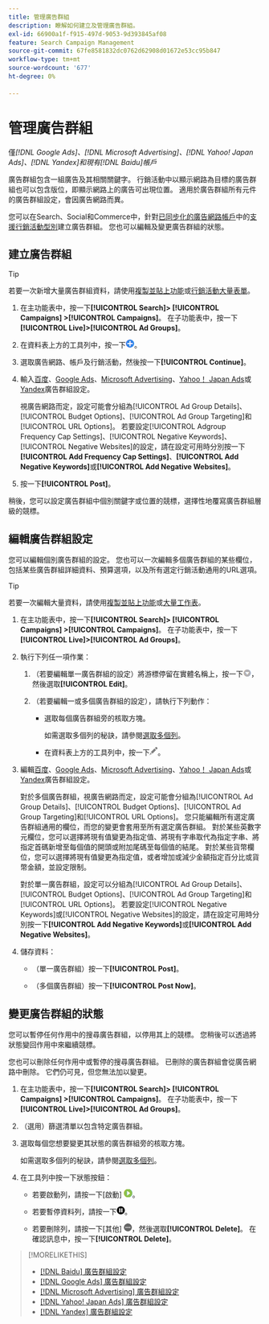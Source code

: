 ```yaml
---
title: 管理廣告群組
description: 瞭解如何建立及管理廣告群組。
exl-id: 66900a1f-f915-497d-9053-9d393845af08
feature: Search Campaign Management
source-git-commit: 67fe8581832dc0762d62908d01672e53cc95b847
workflow-type: tm+mt
source-wordcount: '677'
ht-degree: 0%

---
```


# 管理廣告群組

僅&#x200B;*[!DNL Google Ads]、[!DNL Microsoft Advertising]、[!DNL Yahoo! Japan Ads]、[!DNL Yandex]和現有[!DNL Baidu]帳戶*

廣告群組包含一組廣告及其相關關鍵字。 行銷活動中以顯示網路為目標的廣告群組也可以包含版位，即顯示網路上的廣告可出現位置。 適用於廣告群組所有元件的廣告群組設定，會因廣告網路而異。

您可以在Search、Social和Commerce中，針對[已同步化的廣告網路帳戶](/help/search-social-commerce/campaign-management/accounts/ad-network-account-about.md)中的[支援行銷活動型別](/help/search-social-commerce/introduction/supported-inventory.md)建立廣告群組。 您也可以編輯及變更廣告群組的狀態。

## 建立廣告群組

>[!TIP]
>
>若要一次新增大量廣告群組資料，請使用[複製並貼上功能](/help/search-social-commerce/campaign-management/campaigns/copy-paste.md)或[行銷活動大量表單](/help/search-social-commerce/campaign-management/bulksheets/bulksheet-about.md)。

1. 在主功能表中，按一下&#x200B;**[!UICONTROL Search]> [!UICONTROL Campaigns] >[!UICONTROL Campaigns]**。 在子功能表中，按一下&#x200B;**[!UICONTROL Live]>[!UICONTROL Ad Groups]**。

1. 在資料表上方的工具列中，按一下![建立](/help/search-social-commerce/assets/add.png "建立")。

1. 選取廣告網路、帳戶及行銷活動，然後按一下&#x200B;**[!UICONTROL Continue]**。

1. 輸入[百度](/help/search-social-commerce/campaign-management/campaigns/ad-group-settings-baidu.md)、[Google Ads](/help/search-social-commerce/campaign-management/campaigns/ad-group-settings-google.md)、[Microsoft Advertising](/help/search-social-commerce/campaign-management/campaigns/ad-group-settings-microsoft.md)、[Yahoo！ Japan Ads](/help/search-social-commerce/campaign-management/campaigns/ad-group-settings-yahoo-japan.md)或[Yandex](/help/search-social-commerce/campaign-management/campaigns/ad-group-settings-yandex.md)廣告群組設定。

   視廣告網路而定，設定可能會分組為[!UICONTROL Ad Group Details]、[!UICONTROL Budget Options]、[!UICONTROL Ad Group Targeting]和[!UICONTROL URL Options]。 若要設定[!UICONTROL Adgroup Frequency Cap Settings]、[!UICONTROL Negative Keywords]、[!UICONTROL Negative Websites]的設定，請在設定可用時分別按一下&#x200B;**[!UICONTROL Add Frequency Cap Settings]**、**[!UICONTROL Add Negative Keywords]**&#x200B;或&#x200B;**[!UICONTROL Add Negative Websites]**。

1. 按一下&#x200B;**[!UICONTROL Post]**。

稍後，您可以設定廣告群組中個別關鍵字或位置的競標，選擇性地覆寫廣告群組層級的競標。

## 編輯廣告群組設定

您可以編輯個別廣告群組的設定。 您也可以一次編輯多個廣告群組的某些欄位，包括某些廣告群組詳細資料、預算選項，以及所有選定行銷活動通用的URL選項。

>[!TIP]
>
>若要一次編輯大量資料，請使用[複製並貼上功能](/help/search-social-commerce/campaign-management/campaigns/copy-paste.md)或[大量工作表](/help/search-social-commerce/campaign-management/bulksheets/bulksheet-about.md)。

1. 在主功能表中，按一下&#x200B;**[!UICONTROL Search]> [!UICONTROL Campaigns] >[!UICONTROL Campaigns]**。 在子功能表中，按一下&#x200B;**[!UICONTROL Live]>[!UICONTROL Ad Groups]**。

1. 執行下列任一項作業：

   1. （若要編輯單一廣告群組的設定）將游標停留在實體名稱上，按一下![選單圖示](/help/search-social-commerce/assets/arrow-dropdown-menu.png "選單圖示")，然後選取&#x200B;**[!UICONTROL Edit]**。

   1. （若要編輯一或多個廣告群組的設定），請執行下列動作：

      * 選取每個廣告群組旁的核取方塊。

        如需選取多個列的秘訣，請參閱[選取多個列](/help/search-social-commerce/common-tasks/navigation-editing-selection/multiple-rows-select.md)。

      * 在資料表上方的工具列中，按一下![編輯](/help/search-social-commerce/assets/edit.png "編輯")。

1. 編輯[百度](/help/search-social-commerce/campaign-management/campaigns/ad-group-settings-baidu.md)、[Google Ads](/help/search-social-commerce/campaign-management/campaigns/ad-group-settings-google.md)、[Microsoft Advertising](/help/search-social-commerce/campaign-management/campaigns/ad-group-settings-microsoft.md)、[Yahoo！ Japan Ads](/help/search-social-commerce/campaign-management/campaigns/ad-group-settings-yahoo-japan.md)或[Yandex](/help/search-social-commerce/campaign-management/campaigns/ad-group-settings-yandex.md)廣告群組設定。

   對於多個廣告群組，視廣告網路而定，設定可能會分組為[!UICONTROL Ad Group Details]、[!UICONTROL Budget Options]、[!UICONTROL Ad Group Targeting]和[!UICONTROL URL Options]。 您只能編輯所有選定廣告群組通用的欄位，而您的變更會套用至所有選定廣告群組。 對於某些英數字元欄位，您可以選擇將現有值變更為指定值、將現有字串取代為指定字串、將指定首碼新增至每個值的開頭或附加尾碼至每個值的結尾。 對於某些貨幣欄位，您可以選擇將現有值變更為指定值，或者增加或減少金額指定百分比或貨幣金額，並設定限制。

   對於單一廣告群組，設定可以分組為[!UICONTROL Ad Group Details]、[!UICONTROL Budget Options]、[!UICONTROL Ad Group Targeting]和[!UICONTROL URL Options]。 若要設定[!UICONTROL Negative Keywords]或[!UICONTROL Negative Websites]的設定，請在設定可用時分別按一下&#x200B;**[!UICONTROL Add Negative Keywords]**&#x200B;或&#x200B;**[!UICONTROL Add Negative Websites]**。

1. 儲存資料：

   * （單一廣告群組）按一下&#x200B;**[!UICONTROL Post]**。

   * （多個廣告群組）按一下&#x200B;**[!UICONTROL Post Now]**。

## 變更廣告群組的狀態

您可以暫停任何作用中的搜尋廣告群組，以停用其上的競標。 您稍後可以透過將狀態變回作用中來繼續競標。

您也可以刪除任何作用中或暫停的搜尋廣告群組。 已刪除的廣告群組會從廣告網路中刪除。 它們仍可見，但您無法加以變更。

1. 在主功能表中，按一下&#x200B;**[!UICONTROL Search]> [!UICONTROL Campaigns] >[!UICONTROL Campaigns]**。 在子功能表中，按一下&#x200B;**[!UICONTROL Live]>[!UICONTROL Ad Groups]**。

1. （選用）篩選清單以包含特定廣告群組。

1. 選取每個您想要變更其狀態的廣告群組旁的核取方塊。

   如需選取多個列的秘訣，請參閱[選取多個列](/help/search-social-commerce/common-tasks/navigation-editing-selection/multiple-rows-select.md)。

1. 在工具列中按一下狀態按鈕：
   * 若要啟動列，請按一下[啟動] ![ ](/help/search-social-commerce/assets/activate.png " [啟動] ")。

   * 若要暫停資料列，請按一下![暫停](/help/search-social-commerce/assets/pause.png "暫停")。

   * 若要刪除列，請按一下[其他] ![ ](/help/search-social-commerce/assets/more.png " ")，然後選取&#x200B;**[!UICONTROL Delete]**。 在確認訊息中，按一下&#x200B;**[!UICONTROL Delete]**。

>[!MORELIKETHIS]
>
>* [[!DNL Baidu] 廣告群組設定](/help/search-social-commerce/campaign-management/campaigns/ad-group-settings-baidu.md)
>* [[!DNL Google Ads] 廣告群組設定](/help/search-social-commerce/campaign-management/campaigns/ad-group-settings-google.md)
>* [[!DNL Microsoft Advertising] 廣告群組設定](/help/search-social-commerce/campaign-management/campaigns/ad-group-settings-microsoft.md)
>* [[!DNL Yahoo! Japan Ads] 廣告群組設定](/help/search-social-commerce/campaign-management/campaigns/ad-group-settings-yahoo-japan.md)
>* [[!DNL Yandex] 廣告群組設定](/help/search-social-commerce/campaign-management/campaigns/ad-group-settings-yandex.md)
